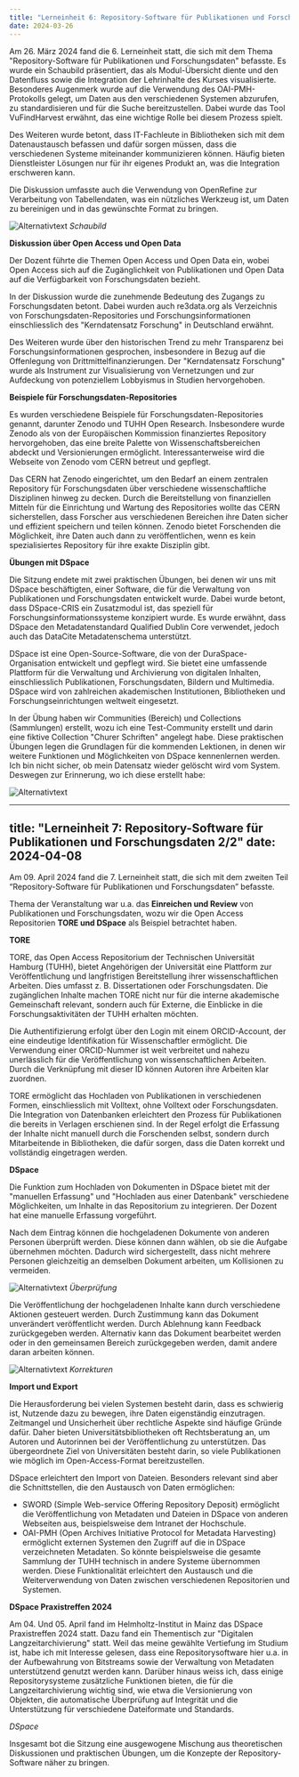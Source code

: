 ```yaml
---
title: "Lerneinheit 6: Repository-Software für Publikationen und Forschungsdaten 1/2"
date: 2024-03-26
---
```



Am 26. März 2024 fand die 6. Lerneinheit statt, die sich mit dem Thema "Repository-Software für Publikationen und Forschungsdaten" befasste. Es wurde ein Schaubild präsentiert, das als Modul-Übersicht diente und den Datenfluss sowie die Integration der Lehrinhalte des Kurses visualisierte. Besonderes Augenmerk wurde auf die Verwendung des OAI-PMH-Protokolls gelegt, um Daten aus den verschiedenen Systemen abzurufen, zu standardisieren und für die Suche bereitzustellen. Dabei wurde das Tool VuFindHarvest erwähnt, das eine wichtige Rolle bei diesem Prozess spielt.

Des Weiteren wurde betont, dass IT-Fachleute in Bibliotheken sich mit dem Datenaustausch befassen und dafür sorgen müssen, dass die verschiedenen Systeme miteinander kommunizieren können. Häufig bieten Dienstleister Lösungen nur für ihr eigenes Produkt an, was die Integration erschweren kann.

Die Diskussion umfasste auch die Verwendung von OpenRefine zur Verarbeitung von Tabellendaten, was ein nützliches Werkzeug ist, um Daten zu bereinigen und in das gewünschte Format zu bringen.

![Alternativtext](https://jonasbracchi.github.io/bain-lerntagebuch/images/schaubild.png)
*Schaubild*

**Diskussion über Open Access und Open Data**

Der Dozent führte die Themen Open Access und Open Data ein, wobei Open Access sich auf die Zugänglichkeit von Publikationen und Open Data auf die Verfügbarkeit von Forschungsdaten bezieht.

In der Diskussion wurde die zunehmende Bedeutung des Zugangs zu Forschungsdaten betont. Dabei wurden auch re3data.org als Verzeichnis von Forschungsdaten-Repositories und Forschungsinformationen einschliesslich des "Kerndatensatz Forschung" in Deutschland erwähnt.

Des Weiteren wurde über den historischen Trend zu mehr Transparenz bei Forschungsinformationen gesprochen, insbesondere in Bezug auf die Offenlegung von Drittmittelfinanzierungen. Der "Kerndatensatz Forschung" wurde als Instrument zur Visualisierung von Vernetzungen und zur Aufdeckung von potenziellem Lobbyismus in Studien hervorgehoben.

**Beispiele für Forschungsdaten-Repositories**

Es wurden verschiedene Beispiele für Forschungsdaten-Repositories genannt, darunter Zenodo und TUHH Open Research. Insbesondere wurde Zenodo als von der Europäischen Kommission finanziertes Repository hervorgehoben, das eine breite Palette von Wissenschaftsbereichen abdeckt und Versionierungen ermöglicht. Interessanterweise wird die Webseite von Zenodo vom CERN betreut und gepflegt.

Das CERN hat Zenodo eingerichtet, um den Bedarf an einem zentralen Repository für Forschungsdaten über verschiedene wissenschaftliche Disziplinen hinweg zu decken. Durch die Bereitstellung von finanziellen Mitteln für die Einrichtung und Wartung des Repositories wollte das CERN sicherstellen, dass Forscher aus verschiedenen Bereichen ihre Daten sicher und effizient speichern und teilen können. Zenodo bietet Forschenden die Möglichkeit, ihre Daten auch dann zu veröffentlichen, wenn es kein spezialisiertes Repository für ihre exakte Disziplin gibt.

**Übungen mit DSpace**

Die Sitzung endete mit zwei praktischen Übungen, bei denen wir uns mit DSpace beschäftigten, einer Software, die für die Verwaltung von Publikationen und Forschungsdaten entwickelt wurde. Dabei wurde betont, dass DSpace-CRIS ein Zusatzmodul ist, das speziell für Forschungsinformationssysteme konzipiert wurde. Es wurde erwähnt, dass DSpace den Metadatenstandard Qualified Dublin Core verwendet, jedoch auch das DataCite Metadatenschema unterstützt. 

DSpace ist eine Open-Source-Software, die von der DuraSpace-Organisation entwickelt und gepflegt wird. Sie bietet eine umfassende Plattform für die Verwaltung und Archivierung von digitalen Inhalten, einschliesslich Publikationen, Forschungsdaten, Bildern und Multimedia. DSpace wird von zahlreichen akademischen Institutionen, Bibliotheken und Forschungseinrichtungen weltweit eingesetzt.

In der Übung haben wir Communities (Bereich) und Collections (Sammlungen) erstellt, wozu ich eine Test-Community erstellt und darin eine fiktive Collection "Churer Schriften" angelegt habe. Diese praktischen Übungen legen die Grundlagen für die kommenden Lektionen, in denen wir weitere Funktionen und Möglichkeiten von DSpace kennenlernen werden. Ich bin nicht sicher, ob mein Datensatz wieder gelöscht wird vom System. Deswegen zur Erinnerung, wo ich diese erstellt habe:

![Alternativtext](https://jonasbracchi.github.io/bain-lerntagebuch/images/dspace.png)



---
title: "Lerneinheit 7: Repository-Software für Publikationen und Forschungsdaten 2/2"
date: 2024-04-08
---
 
Am 09. April 2024 fand die 7. Lerneinheit statt, die sich mit dem zweiten Teil “Repository-Software für Publikationen und Forschungsdaten” befasste. 

Thema der Veranstaltung war u.a. das **Einreichen und Review** von Publikationen und Forschungsdaten, wozu wir die Open Access Repositorien **TORE und DSpace** als Beispiel betrachtet haben. 

**TORE**

TORE, das Open Access Repositorium der Technischen Universität Hamburg (TUHH), bietet Angehörigen der Universität eine Plattform zur Veröffentlichung und langfristigen Bereitstellung ihrer wissenschaftlichen Arbeiten. Dies umfasst z. B. Dissertationen oder Forschungsdaten. Die zugänglichen Inhalte machen TORE nicht nur für die interne akademische Gemeinschaft relevant, sondern auch für Externe, die Einblicke in die Forschungsaktivitäten der TUHH erhalten möchten. 

Die Authentifizierung erfolgt über den Login mit einem ORCID-Account, der eine eindeutige Identifikation für Wissenschaftler ermöglicht. Die Verwendung einer ORCID-Nummer ist weit verbreitet und nahezu unerlässlich für die Veröffentlichung von wissenschaftlichen Arbeiten. Durch die Verknüpfung mit dieser ID können Autoren ihre Arbeiten klar zuordnen. 
 
TORE ermöglicht das Hochladen von Publikationen in verschiedenen Formen, einschliesslich mit Volltext, ohne Volltext oder Forschungsdaten. Die Integration von Datenbanken erleichtert den Prozess für Publikationen die bereits in Verlagen erschienen sind. In der Regel erfolgt die Erfassung der Inhalte nicht manuell durch die Forschenden selbst, sondern durch Mitarbeitende in Bibliotheken, die dafür sorgen, dass die Daten korrekt und vollständig eingetragen werden. 

**DSpace**

Die Funktion zum Hochladen von Dokumenten in DSpace bietet mit der "manuellen Erfassung" und "Hochladen aus einer Datenbank" verschiedene Möglichkeiten, um Inhalte in das Repositorium zu integrieren. Der Dozent hat eine manuelle Erfassung vorgeführt.

Nach dem Eintrag können die hochgeladenen Dokumente von anderen Personen überprüft werden. Diese können dann wählen, ob sie die Aufgabe übernehmen möchten. Dadurch wird sichergestellt, dass nicht mehrere Personen gleichzeitig an demselben Dokument arbeiten, um Kollisionen zu vermeiden.

![Alternativtext](https://jonasbracchi.github.io/bain-lerntagebuch/images/übernehmen.png)
*Überprüfung*

Die Veröffentlichung der hochgeladenen Inhalte kann durch verschiedene Aktionen gesteuert werden. Durch Zustimmung kann das Dokument unverändert veröffentlicht werden. Durch Ablehnung kann Feedback zurückgegeben werden. Alternativ kann das Dokument bearbeitet werden oder in den gemeinsamen Bereich zurückgegeben werden, damit andere daran arbeiten können.

![Alternativtext](https://jonasbracchi.github.io/bain-lerntagebuch/images/zustimmen.png)
*Korrekturen*

**Import und Export**

Die Herausforderung bei vielen Systemen besteht darin, dass es schwierig ist, Nutzende dazu zu bewegen, ihre Daten eigenständig einzutragen. Zeitmangel und Unsicherheit über rechtliche Aspekte sind häufige Gründe dafür. Daher bieten Universitätsbibliotheken oft Rechtsberatung an, um Autoren und Autorinnen bei der Veröffentlichung zu unterstützen. Das übergeordnete Ziel von Universitäten besteht darin, so viele Publikationen wie möglich im Open-Access-Format bereitzustellen. 

DSpace erleichtert den Import von Dateien. Besonders relevant sind aber die Schnittstellen, die den Austausch von Daten ermöglichen:

- SWORD (Simple Web-service Offering Repository Deposit) ermöglicht die Veröffentlichung von Metadaten und Dateien in DSpace von anderen Webseiten aus, beispielsweise dem Intranet der Hochschule. 
- OAI-PMH (Open Archives Initiative Protocol for Metadata Harvesting) ermöglicht externen Systemen den Zugriff auf die in DSpace verzeichneten Metadaten. So könnte beispielsweise die gesamte Sammlung der TUHH technisch in andere Systeme übernommen werden. Diese Funktionalität erleichtert den Austausch und die Weiterverwendung von Daten zwischen verschiedenen Repositorien und Systemen. 

**DSpace Praxistreffen 2024**

Am 04. Und 05. April fand im Helmholtz-Institut in Mainz das  DSpace Praxistreffen 2024 statt. Dazu fand ein Thementisch zur "Digitalen Langzeitarchivierung" statt. Weil das meine gewählte Vertiefung im Studium ist, habe ich mit Interesse gelesen, dass eine Repositorysoftware hier u.a. in der Aufbewahrung von Bitstreams sowie der Verwaltung von Metadaten unterstützend genutzt werden kann. Darüber hinaus weiss ich, dass einige Repositorysysteme zusätzliche Funktionen bieten, die für die Langzeitarchivierung wichtig sind, wie etwa die Versionierung von Objekten, die automatische Überprüfung auf Integrität und die Unterstützung für verschiedene Dateiformate und Standards. 


*DSpace*


Insgesamt bot die Sitzung eine ausgewogene Mischung aus theoretischen Diskussionen und praktischen Übungen, um die Konzepte der Repository-Software näher zu bringen.


